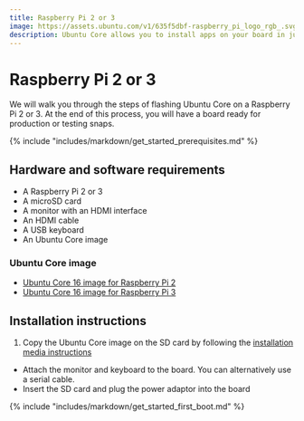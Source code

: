 ```yaml
---
title: Raspberry Pi 2 or 3
image: https://assets.ubuntu.com/v1/635f5dbf-raspberry_pi_logo_rgb_.svg?fmt=png&w=90
description: Ubuntu Core allows you to install apps on your board in just a few clicks.
---
```

# Raspberry Pi 2 or 3

We will walk you through the steps of flashing Ubuntu Core on a Raspberry Pi 2 or 3. At the end of this process, you will have a board ready for production or testing snaps.

{% include "includes/markdown/get_started_prerequisites.md" %}

## Hardware and software requirements

  * A Raspberry Pi 2 or 3
  * A microSD card
  * A monitor with an HDMI interface
  * An HDMI cable
  * A USB keyboard
  * An Ubuntu Core image

### Ubuntu Core image

 * [Ubuntu Core 16 image for Raspberry Pi 2](http://cdimage.ubuntu.com/ubuntu-core/16/stable/current/ubuntu-core-16-pi2.img.xz)
  * [Ubuntu Core 16 image for Raspberry Pi 3](http://cdimage.ubuntu.com/ubuntu-core/16/stable/current/ubuntu-core-16-pi3.img.xz)

## Installation instructions

 1. Copy the Ubuntu Core image on the SD card by following the [installation media instructions](/core/get-started/installation-medias)
 * Attach the monitor and keyboard to the board. You can alternatively use a serial cable.
 * Insert the SD card and plug the power adaptor into the board

{% include "includes/markdown/get_started_first_boot.md" %}

